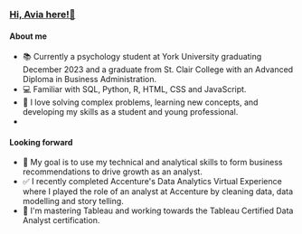 ### [Hi, Avia here!👋](https://www.linkedin.com/in/aviaprescott/) 

#### About me
- 📚 Currently a psychology student at York University graduating December 2023 and a graduate from St. Clair College with an Advanced Diploma in Business Administration. 
- 💻 Familiar with SQL, Python, R, HTML, CSS and JavaScript.
- 🧠 I love solving complex problems, learning new concepts, and developing my skills as a student and young professional.
- 
#### Looking forward
- 💼 My goal is to use my technical and analytical skills to form business recommendations to drive growth as an analyst.
- ✅ I recently completed Accenture's Data Analytics Virtual Experience where I played the role of an analyst at Accenture by cleaning data, data modelling and story telling.
- 📝 I'm mastering Tableau and working towards the Tableau Certified Data Analyst certification. 

